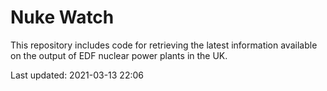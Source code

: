 # Nuke Watch

This repository includes code for retrieving the latest information available on the output of EDF nuclear power plants in the UK.

Last updated: 2021-03-13 22:06